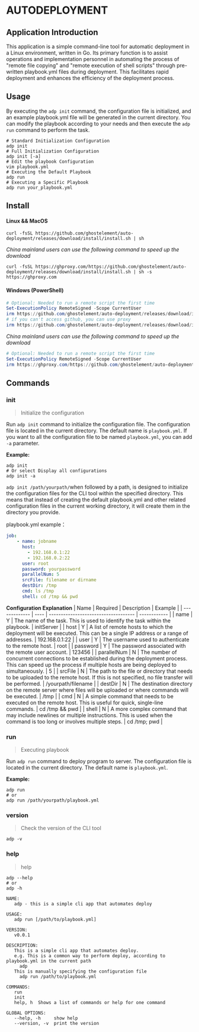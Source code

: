 # AUTODEPLOYMENT
## Application Introduction
This application is a simple command-line tool for automatic deployment in a Linux environment, written in Go.
Its primary function is to assist operations and implementation personnel in automating the process of "remote file copying" and "remote execution of shell scripts" through pre-written playbook.yml files during deployment. This facilitates rapid deployment and enhances the efficiency of the deployment process.  
## Usage
By executing the `adp init` command, the configuration file is initialized, and an example playbook.yml file will be generated in the current directory. You can modify the playbook according to your needs and then execute the `adp run` command to perform the task.
```shell
# Standard Initialization Configuration
adp init
# Full Initialization Configuration
adp init [-a]
# Edit the playbook Configuration
vim playbook.yml
# Executing the Default Playbook
adp run
# Executing a Specific Playbook
adp run your_playbook.yml
```
## Install

#### Linux && MacOS

```shell
curl -fsSL https://github.com/ghostelement/auto-deployment/releases/download/install/install.sh | sh
```

*China mainland users can use the following command to speed up the download*

```shell
curl -fsSL https://ghproxy.com/https://github.com/ghostelement/auto-deployment/releases/download/install/install.sh | sh -s https://ghproxy.com
```

#### Windows (PowerShell)

```powershell
# Optional: Needed to run a remote script the first time
Set-ExecutionPolicy RemoteSigned -Scope CurrentUser
irm https://github.com/ghostelement/auto-deployment/releases/download/install/install.ps1 | iex
# if you can't access github, you can use proxy
irm https://github.com/ghostelement/auto-deployment/releases/download/install/install.ps1 -Proxy '<host>:<ip>' | iex
```

*China mainland users can use the following command to speed up the download*

```powershell
# Optional: Needed to run a remote script the first time
Set-ExecutionPolicy RemoteSigned -Scope CurrentUser
irm https://ghproxy.com/https://github.com/ghostelement/auto-deployment/releases/download/install/install_ZH-CN.ps1 | iex
```

## Commands

### init
> Initialize the configuration

Run `adp init` command to initialize the configuration file.
The configuration file is located in the current directory. The default name is `playbook.yml`.
If you want to all the configuration file to be named `playbook.yml`, you can add `-a` parameter.

**Example:**

```shell
adp init
# Or select Display all configurations
adp init -a
```
`adp init /path/yourpath/`when followed by a path, is designed to initialize the configuration files for the CLI tool within the specified directory. This means that instead of creating the default playbook.yml and other related configuration files in the current working directory, it will create them in the directory you provide.  

playbook.yml example：

```yaml
job:
    - name: jobname
      host:
        - 192.168.0.1:22
        - 192.168.0.2:22
      user: root
      password: yourpassword
      parallelNum: 5
      srcFile: filename or dirname
      destDir: /tmp
      cmd: ls /tmp
      shell: cd /tmp && pwd
```
**Configuration Explanation**
| Name          | Required | Description                                | Example         |
| ------------- | ---- | ------------------------------------ | ------------ |
| name       | Y    | The name of the task. This is used to identify the task within the playbook.        | initServer |
| host        | Y    | A list of remote hosts to which the deployment will be executed. This can be a single IP address or a range of addresses.      | 192.168.0.1:22 |
| user     | Y    | The username used to authenticate to the remote host.            |      root        |
| password      | Y   | The password associated with the remote user account.           |     123456     |
| parallelNum  | N    | The number of concurrent connections to be established during the deployment process. This can speed up the process if multiple hosts are being deployed to simultaneously.      |         5     |
| srcFile       | N  | The path to the file or directory that needs to be uploaded to the remote host. If this is not specified, no file transfer will be performed. |     /yourpath/filename         |
| destDir     | N   | The destination directory on the remote server where files will be uploaded or where commands will be executed.     |     /tmp         |
| cmd        | N    | A simple command that needs to be executed on the remote host. This is useful for quick, single-line commands.  |  cd /tmp && pwd         |
| shell      | N    | A more complex command that may include newlines or multiple instructions. This is used when the command is too long or involves multiple steps.         |   cd /tmp; pwd          |

### run
> Executing playbook

Run `adp run` command to deploy program to server.
The configuration file is located in the current directory. The default name is `playbook.yml`.

**Example:**

```shell
adp run
# or
adp run /path/yourpath/playbook.yml
```

### version
> Check the version of the CLI tool

```shell
adp -v
```
### help
> help

```shell
adp --help
# or
adp -h

NAME:
   adp - this is a simple cli app that automates deploy

USAGE:
   adp run [/path/to/playbook.yml]

VERSION:
   v0.0.1

DESCRIPTION:
   This is a simple cli app that automates deploy.
   e.g. This is a common way to perform deploy, according to playbook.yml in the current path
     adp
   This is manually specifying the configuration file
     adp run /path/to/playbook.yml

COMMANDS:
   run
   init
   help, h  Shows a list of commands or help for one command

GLOBAL OPTIONS:
   --help, -h     show help
   --version, -v  print the version
```